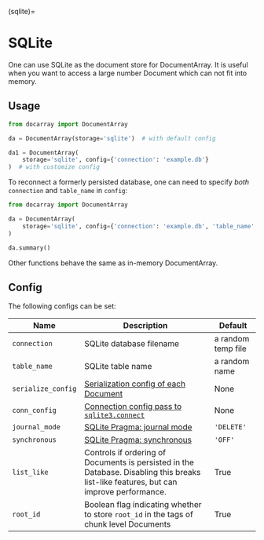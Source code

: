 (sqlite)=
# SQLite

One can use SQLite as the document store for DocumentArray. It is useful when you want to access a large number Document which can not fit into memory.

## Usage

```python
from docarray import DocumentArray

da = DocumentArray(storage='sqlite')  # with default config

da1 = DocumentArray(
    storage='sqlite', config={'connection': 'example.db'}
)  # with customize config
```

To reconnect a formerly persisted database, one can need to specify *both* `connection` and `table_name` in `config`:

```python
from docarray import DocumentArray

da = DocumentArray(
    storage='sqlite', config={'connection': 'example.db', 'table_name': 'mine'}
)

da.summary()
```

Other functions behave the same as in-memory DocumentArray.

## Config

The following configs can be set:

| Name               | Description                                                                                                                            | Default            |
|--------------------|----------------------------------------------------------------------------------------------------------------------------------------|--------------------|
| `connection`       | SQLite database filename                                                                                                               | a random temp file |
| `table_name`       | SQLite table name                                                                                                                      | a random name      |
| `serialize_config` | [Serialization config of each Document](../../../fundamentals/document/serialization.md)                                               | None               |
| `conn_config`      | [Connection config pass to `sqlite3.connect`](https://docs.python.org/3/library/sqlite3.html#sqlite3.Connection)                       | None               |
| `journal_mode`     | [SQLite Pragma: journal mode](https://www.sqlite.org/pragma.html#pragma_journal_mode)                                                  | `'DELETE'`         |
| `synchronous`      | [SQLite Pragma: synchronous](https://www.sqlite.org/pragma.html#pragma_synchronous)                                                    | `'OFF'`            |
| `list_like`        | Controls if ordering of Documents is persisted in the Database. Disabling this breaks list-like features, but can improve performance. | True               |
| `root_id`          | Boolean flag indicating whether to store `root_id` in the tags of chunk level Documents                                                | True               |
